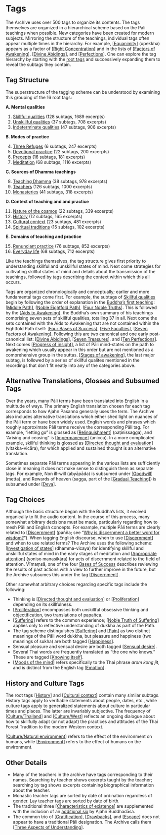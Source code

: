 <!--HTML <img src="../../pages/images/photos/Preparation for novice going forth 2016.jpg" alt="Preparation for novice going forth 2016" class="cover" title="Preparation for novice going forth 2016" align="bottom" width="200" border="0"/> -->

# Tags
The Archive uses over 500 tags to organize its contents.
The tags themselves are organized in a hierarchical scheme based on the Pāli teachings when possible. New categories have been created for modern subjects. Mirroring the structure of the teachings, individual tags often appear multiple times in the hierarchy. For example, [[Equanimity](../../pages/tags/equanimity.html)] (upekkha) appears as a factor of [[Right Concentration](../../pages/tags/right-concentration.html)] and in the lists of [[Factors of Awakening](../../pages/tags/factors-of-awakening.html)], [[Divine Abidings](../../pages/tags/divine-abidings.html)], and [[Perfections](../../pages/tags/perfections.html)]. One can explore the tag hierarchy by starting with the [root tags](../../pages/drilldown/root.html) and successively expanding them to reveal the subtags they contain.

## Tag Structure

The superstructure of the tagging scheme can be understood by examining this grouping of the 16 root tags:

__A. Mental qualities__

1. [Skillful qualities](../../pages/drilldown/skillful-qualities.html#skillful-qualities) (128 subtags, 1689 excerpts)
2. [Unskillful qualities](../../pages/drilldown/unskillful-qualities.html#unskillful-qualities) (37 subtags, 708 excerpts)
3. [Indeterminate qualities](../../pages/drilldown/indeterminate-qualities.html#indeterminate-qualities) (47 subtags, 906 excerpts)

 __B. Modes of practice__

4. [Three Refuges](../../pages/drilldown/three-refuges.html#three-refuges) (6 subtags, 247 excerpts)
5. [Devotional practice](../../pages/drilldown/devotional-practice.html#devotional-practice) (22 subtags, 200 excerpts)
6. [Precepts](../../pages/drilldown/precepts.html#precepts) (16 subtags, 181 excerpts)
7. [Meditation](../../pages/drilldown/meditation.html#meditation) (68 subtags, 1116 excerpts)

 __C. Sources of Dhamma teachings__

8. [Teaching Dhamma](../../pages/drilldown/teaching-dhamma.html#teaching-dhamma) (38 subtags, 978 excerpts)
9. [Teachers](../../pages/drilldown/teachers.html#teachers) (126 subtags, 1000 excerpts)
10. [Monasteries](../../pages/drilldown/monasteries.html#monasteries) (41 subtags, 318 excerpts)

 __D. Context of teaching and and practice__

11. [Nature of the cosmos](../../pages/drilldown/nature-of-the-cosmos.html#nature-of-the-cosmos) (22 subtags, 339 excerpts)
12. [History](../../pages/drilldown/history.html#history) (12 subtags, 165 excerpts)
13. [Cultural context](../../pages/drilldown/cultural-context.html#cultural-context) (23 subtags, 481 excerpts)
14. [Spiritual traditions](../../pages/drilldown/spiritual-traditions.html#spiritual-traditions) (15 subtags, 102 excerpts)

 __E. Domains of teaching and practice__

15. [Renunciant practice](../../pages/drilldown/renunciant-practice.html#renunciant-practice) (76 subtags, 852 excerpts)
16. [Everyday life](../../pages/drilldown/everyday-life.html#everyday-life) (68 subtags, 712 excerpts)

Like the teachings themselves, the tag structure gives first priority to understanding skillful and unskillful states of mind. Next come strategies for cultivating skillful states of mind and details about the transmission of the teachings, followed by tags describing the context within which this all occurs.

Tags are organized chronologically and conceptually; earlier and more fundamental tags come first. For example, the subtags of [Skillful qualities](../../pages/drilldown/skillful-qualities.html#skillful-qualities) begin by following the order of explanation in the [Buddha’s first teaching](https://www.abhayagiri.org/media/books/Chanting-Book-Vol-1-Web.pdf#page=110): [[Middle Path](../../pages/tags/middle-path.html)], [[Noble Eightfold Path](../../pages/tags/eightfold-path.html)], [[Four Noble Truths](../../pages/tags/four-noble-truths.html)]. This is followed by the [[Aids to Awakening](../../pages/tags/aids-to-awakening.html)], the Buddha’s own summary of his teachings comprising seven sets of skillful qualities, totalling 37 in all. Next come the sets contained with the Aids to Awakening that are not contained within the Eightfold Path itself: [[Four Bases of Success](../../pages/tags/bases-of-success.html)], [[Five Faculties](../../pages/tags/faculties.html)], [[Seven Factors of Awakening](../../pages/tags/factors-of-awakening.html)]. Following this are two canonical and one early post-canonical list: [[Divine Abidings](../../pages/tags/divine-abidings.html)], [[Seven Treasures](../../pages/tags/treasures.html)], and [[Ten Perfections](../../pages/tags/perfections.html)]. Next comes [[Progress of insight](../../pages/tags/progress-of-insight.html)], a list of Pāli mind-states on the path to awakening which usually appear in this order but are not mentioned as a comprehensive group in the suttas. [[Stages of awakening](../../pages/tags/stages-of-awakening.html)], the last major subtag, is followed by a series of skillful qualites mentioned in the recordings that don't fit neatly into any of the categories above.


## Alternative Translations, Glosses and Subsumed Tags
Over the years, many Pāli terms have been translated into English in a multitude of ways. The primary English translation chosen for each tag corresponds to how Ajahn Pasanno generally uses the term. The Archive also includes alternative translations which either shed light on nuances of the Pāli term or have been widely used. English words and phrases which roughly approximate Pāli terms receive the corresponding Pāli tag. For example, “letting go” is glossed as [[Relinquishment](../../pages/tags/relinquishment.html)] (paṭinissagga), and “Arising and ceasing” is [[Impermanence](../../pages/tags/impermanence.html)] (anicca). In a more complicated example, skillful thinking is glossed as [[Directed thought and evaluation](../../pages/tags/directed-thought-and-evaluation.html)] (vitakka-vicāra), for which applied and sustained thought is an alternative translation.

Sometimes separate Pāli terms appearing in the various lists are sufficiently close in meaning it does not make sense to distinguish them as separate tags. For example, Non ill-will (abyāpāda) is subsumed under [[Goodwill](../../pages/tags/goodwill.html)] (metta), and Rewards of heaven (sagga, part of the [[Gradual Teaching](../../pages/tags/gradual-teaching.html)]) is subsumed under [[Deva](../../pages/tags/deva.html)].
## Tag Choices

Although the basic structure began with the Buddha’s lists, it evolved organically to fit the audio content. In the course of this process, many somewhat arbitrary decisions must be made, particularly regarding how to mesh Pāli and English concepts. For example, multiple Pāli terms are clearly related to [[Discernment](../../pages/tags/discernment.html)] (pañña; see “[Why is discernment a better word for wisdom?](../../pages/events/SRD2013.html#SRD2013_S01_F03)”). When tagging English discourse, when to use [[Discernment](../../pages/tags/discernment.html)] and when to use related terms? The Archive uses the following scheme: [[Investigation of states](../../pages/tags/investigation-of-states.html)] (dhamma-vicaya) for identifying skillful and unskillful states of mind in the early stages of meditation and [[Appropriate attention](../../pages/tags/appropriate-attention.html)] (yoniso manasikāra) for acts of discernment related to the field of attention. Vīmaṃsā, one of the four [Bases of Success](../../pages/drilldown/bases-of-success.html#bases-of-success) describes reviewing the results of past actions with a view to further improve in the future, but the Archive subsumes this under the tag [[Discernment](../../pages/tags/discernment.html)].

Other somewhat arbitrary choices regarding specific tags include the following:

 - Thinking is [[Directed thought and evaluation](../../pages/tags/directed-thought-and-evaluation.html)] or [[Proliferation](../../pages/tags/proliferation.html)] depending on its skillfulness.
 - [[Proliferation](../../pages/tags/proliferation.html)] encompasses both unskillful obsessive thinking and objectification, two translations of papañca.
 - [[Suffering](../../pages/tags/suffering.html)] refers to the common experience; [[Noble Truth of Suffering](../../pages/tags/noble-truth-of-suffering.html)] applies only to reflective understanding of dukkha as part of the Path.
 - The tag scheme distinguishes [[Suffering](../../pages/tags/suffering.html)] and [[Pain](../../pages/tags/pain.html)] as two distinct meanings of the Pāli word dukkha, but pleasure and happiness (two meanings of sukha) are both tagged [[Happiness](../../pages/tags/happiness.html)].
 - Sensual pleasure and sensual desire are both tagged [[Sensual desire](../../pages/tags/sensual-desire.html)].
 - Several Thai words are frequently translated as “the one who knows.” These are tagged [[Knowing itself](../../pages/tags/knowing-itself.html)].
 - [[Moods of the mind](../../pages/tags/moods-of-the-mind.html)] refers specifically to the Thai phrase _arom kong jit_, and is distinct from the English tag [[Emotion](../../pages/tags/emotion.html)].

## History and Culture Tags

The root tags [[History](../../pages/tags/history.html)] and [[Cultural context](../../pages/tags/cultural-context.html)] contain many similar subtags. History tags apply to verifiable statements about people, dates, etc., while culture tags apply to generalized statements about culture in particular times and places. The latter are invariably subjective. The frequency of [[Culture/Thailand](../../pages/tags/culturethailand.html)] and [[Culture/West](../../pages/tags/culturewest.html)] reflects an ongoing dialogue about how to skillfully adapt (or not adapt) the practices and attitudes of the Thai Forest Tradition to the modern Western context.

[[Culture/Natural environment](../../pages/tags/culturenatural-environment.html)] refers to the effect of the environment on humans, while [[Environment](../../pages/tags/environment.html)] refers to the effect of humans on the environment.

## Other Details
 - Many of the teachers in the archive have tags corresponding to their names. Searching by teacher shows excerpts taught by the teacher; searching by tag shows excerpts containing biographical information about the teacher.
 - Monastic teacher tags are sorted by date of ordination regardless of gender. Lay teacher tags are sorted by date of birth.
 - The traditional three [[Characteristics of existence](../../pages/tags/characteristics-of-existence.html)] are supplemented with the inclusion of an [additional six](https://www.abhayagiri.org/media/discs/2015WinterRetreat/Sources/Pasanno_Amaro_The_Island.pdf#page=113) by Ajahn Buddhadāsa.
 - The common trio of [[Gratification](../../pages/tags/gratification.html)], [[Drawbacks](../../pages/tags/drawbacks.html)], and [[Escape](../../pages/tags/escape.html)] does not appear to have a traditional Pāli designation. The Archive calls them [[Three Aspects of Understanding](../../pages/tags/aspects-of-understanding.html)].




